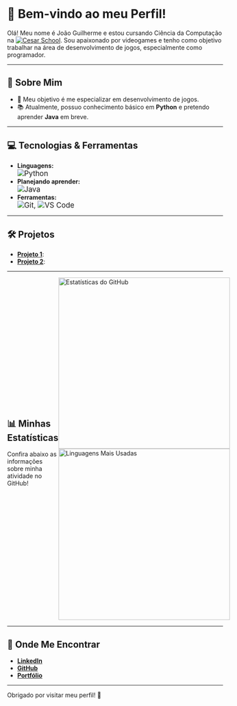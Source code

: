 # 👾 Bem-vindo ao meu Perfil!  


Olá! Meu nome é João Guilherme e estou cursando Ciência da Computação na [![Cesar School](https://img.shields.io/badge/-Cesar%20School-ff6600?style=flat-square)](https://www.cesar.school). Sou apaixonado por videogames e tenho como objetivo trabalhar na área de desenvolvimento de jogos, especialmente como programador.  


---

## 🚀 Sobre Mim  
- 🎯 Meu objetivo é me especializar em desenvolvimento de jogos.  
- 📚 Atualmente, possuo conhecimento básico em **Python** e pretendo aprender **Java** em breve.  

---

## 💻 Tecnologias & Ferramentas  
- **Linguagens:**  
  <span style="font-size: 1.2em;">![Python](https://img.shields.io/badge/-Python-3776AB?logo=python&logoColor=white)</span>  
- **Planejando aprender:**  
  <span style="font-size: 1.2em;">![Java](https://img.shields.io/badge/-Java-007396?logo=java&logoColor=white)</span>  
- **Ferramentas:**  
  <span style="font-size: 1.2em;">![Git](https://img.shields.io/badge/-Git-F05032?logo=git&logoColor=white), ![VS Code](https://img.shields.io/badge/-VS%20Code-007ACC?logo=visual-studio-code&logoColor=white)</span>  

---

## 🛠️ Projetos  
- [**Projeto 1**](#): 
- [**Projeto 2**](#): 

---

<div style="display: flex; justify-content: space-between; align-items: center;">
  <div>
    <h2>📊 Minhas Estatísticas</h2>
    <p>Confira abaixo as informações sobre minha atividade no GitHub!</p>
  </div>
  <div>
    <img src="https://github-readme-stats.vercel.app/api?username=seu-usuario&show_icons=true&theme=dracula" alt="Estatísticas do GitHub" width="400px"/>
    <img src="https://github-readme-stats.vercel.app/api/top-langs/?username=seu-usuario&layout=compact&theme=dracula" alt="Linguagens Mais Usadas" width="400px"/>
  </div>
</div>

---

## 🔗 Onde Me Encontrar  
- [**LinkedIn**](#)  
- [**GitHub**](https://github.com/jjoaoguilherme)  
- [**Portfólio**](#)  

---

Obrigado por visitar meu perfil!  🚀  
  

